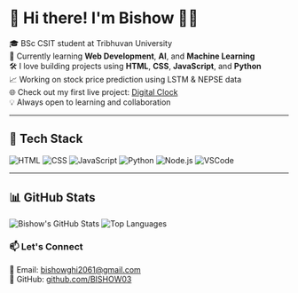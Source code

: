 # 👋 Hi there! I'm Bishow 👨‍💻

🎓 BSc CSIT student at Tribhuvan University  
🌱 Currently learning **Web Development**, **AI**, and **Machine Learning**  
🛠️ I love building projects using **HTML**, **CSS**, **JavaScript**, and **Python**  
📈 Working on stock price prediction using LSTM & NEPSE data  
🌐 Check out my first live project: [Digital Clock](https://bishow03.github.io/digital-clock/)  
💡 Always open to learning and collaboration

---

## 🚀 Tech Stack

![HTML](https://img.shields.io/badge/HTML-E34F26?style=for-the-badge&logo=html5&logoColor=white)
![CSS](https://img.shields.io/badge/CSS-1572B6?style=for-the-badge&logo=css3&logoColor=white)
![JavaScript](https://img.shields.io/badge/JavaScript-F7DF1E?style=for-the-badge&logo=javascript&logoColor=black)
![Python](https://img.shields.io/badge/Python-3776AB?style=for-the-badge&logo=python&logoColor=white)
![Node.js](https://img.shields.io/badge/Node.js-339933?style=for-the-badge&logo=nodedotjs&logoColor=white)
![VSCode](https://img.shields.io/badge/VS%20Code-007ACC?style=for-the-badge&logo=visualstudiocode&logoColor=white)

---

## 📊 GitHub Stats

![Bishow's GitHub Stats](https://github-readme-stats.vercel.app/api?username=BISHOW03&show_icons=true&theme=tokyonight)
![Top Languages](https://github-readme-stats.vercel.app/api/top-langs/?username=BISHOW03&layout=compact&theme=tokyonight )

### 📫 Let's Connect

📧 Email: bishowghi2061@gmail.com  
🔗 GitHub: [github.com/BISHOW03](https://github.com/BISHOW03)

